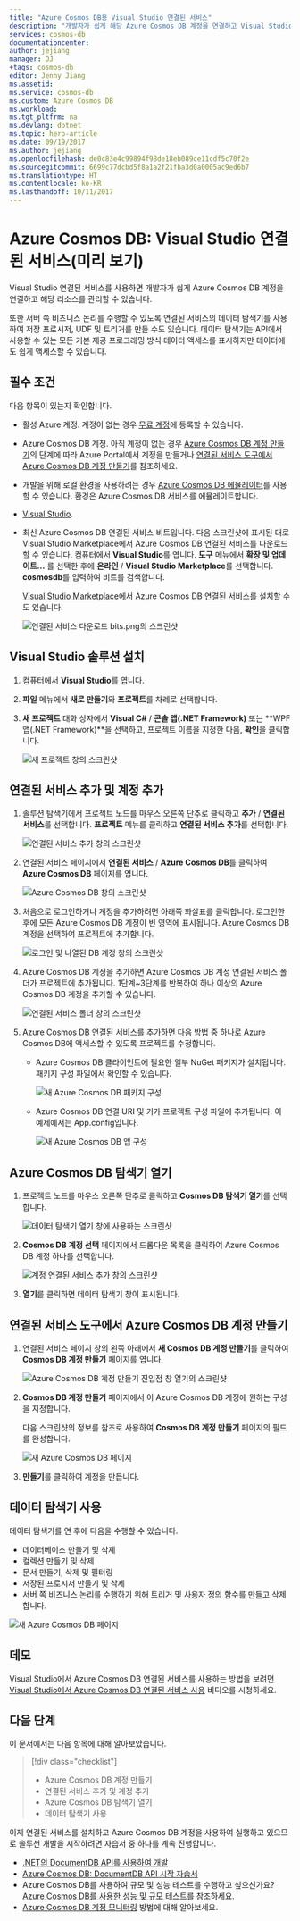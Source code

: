 ```yaml
---
title: "Azure Cosmos DB용 Visual Studio 연결된 서비스"
description: "개발자가 쉽게 해당 Azure Cosmos DB 계정을 연결하고 Visual Studio 연결된 서비스를 통해 리소스를 관리할 수 있습니다."
services: cosmos-db
documentationcenter: 
author: jejiang
manager: DJ
+tags: cosmos-db
editor: Jenny Jiang
ms.assetid: 
ms.service: cosmos-db
ms.custom: Azure Cosmos DB
ms.workload: 
ms.tgt_pltfrm: na
ms.devlang: dotnet
ms.topic: hero-article
ms.date: 09/19/2017
ms.author: jejiang
ms.openlocfilehash: de0c83e4c99894f98de18eb089ce11cdf5c70f2e
ms.sourcegitcommit: 6699c77dcbd5f8a1a2f21fba3d0a0005ac9ed6b7
ms.translationtype: HT
ms.contentlocale: ko-KR
ms.lasthandoff: 10/11/2017
---
```

# <a name="azure-cosmos-db-visual-studio-connected-service-preview"></a>Azure Cosmos DB: Visual Studio 연결된 서비스(미리 보기)

Visual Studio 연결된 서비스를 사용하면 개발자가 쉽게 Azure Cosmos DB 계정을 연결하고 해당 리소스를 관리할 수 있습니다.

또한 서버 쪽 비즈니스 논리를 수행할 수 있도록 연결된 서비스의 데이터 탐색기를 사용하여 저장 프로시저, UDF 및 트리거를 만들 수도 있습니다. 데이터 탐색기는 API에서 사용할 수 있는 모든 기본 제공 프로그래밍 방식 데이터 액세스를 표시하지만 데이터에도 쉽게 액세스할 수 있습니다.

## <a name="prerequisites"></a>필수 조건

다음 항목이 있는지 확인합니다.

* 활성 Azure 계정. 계정이 없는 경우 [무료 계정](https://azure.microsoft.com/free/)에 등록할 수 있습니다. 
* Azure Cosmos DB 계정. 아직 계정이 없는 경우 [Azure Cosmos DB 계정 만들기](create-documentdb-dotnet.md)의 단계에 따라 Azure Portal에서 계정을 만들거나 [연결된 서비스 도구에서 Azure Cosmos DB 계정 만들기](#Create-an-Azure-Cosmo-DB-account-in-Connected-Service-tool)를 참조하세요. 
* 개발을 위해 로컬 환경을 사용하려는 경우 [Azure Cosmos DB 에뮬레이터](local-emulator.md)를 사용할 수 있습니다. 환경은 Azure Cosmos DB 서비스를 에뮬레이트합니다.
* [Visual Studio](http://www.visualstudio.com/).
* 최신 Azure Cosmos DB 연결된 서비스 비트입니다. 다음 스크린샷에 표시된 대로 Visual Studio Marketplace에서 Azure Cosmos DB 연결된 서비스를 다운로드할 수 있습니다. 컴퓨터에서 **Visual Studio**를 엽니다. **도구** 메뉴에서 **확장 및 업데이트...** 를 선택한 후에 **온라인** / **Visual Studio Marketplace**를 선택합니다. **cosmosdb**를 입력하여 비트를 검색합니다.

    [Visual Studio Marketplace](https://go.microsoft.com/fwlink/?linkid=858709)에서 Azure Cosmos DB 연결된 서비스를 설치할 수도 있습니다.

    ![연결된 서비스 다운로드 bits.png의 스크린샷](./media/connected-service/connected-service-downloadbits.png) 

## <a id="SetupVS"></a>Visual Studio 솔루션 설치
1. 컴퓨터에서 **Visual Studio**를 엽니다.
2. **파일** 메뉴에서 **새로 만들기**와 **프로젝트**를 차례로 선택합니다.
3. **새 프로젝트** 대화 상자에서 **Visual C#** / **콘솔 앱(.NET Framework)** 또는 **WPF 앱(.NET Framework)**을 선택하고, 프로젝트 이름을 지정한 다음, **확인**을 클릭합니다.

    ![새 프로젝트 창의 스크린샷](./media/connected-service/connected-service-new-project.png)
    
## <a name="add-connected-service-and-add-account"></a>연결된 서비스 추가 및 계정 추가
1. 솔루션 탐색기에서 프로젝트 노드를 마우스 오른쪽 단추로 클릭하고 **추가** / **연결된 서비스**를 선택합니다. **프로젝트** 메뉴를 클릭하고 **연결된 서비스 추가**를 선택합니다.

    ![연결된 서비스 추가 창의 스크린샷](./media/connected-service/connected-service-add-connectedservice-rightclick.png)
2. 연결된 서비스 페이지에서 **연결된 서비스** / **Azure Cosmos DB**를 클릭하여 **Azure Cosmos DB** 페이지를 엽니다.

    ![Azure Cosmos DB 창의 스크린샷](./media/connected-service/connected-service-choose-azure-cosmosdb.png)
3. 처음으로 로그인하거나 계정을 추가하려면 아래쪽 화살표를 클릭합니다. 로그인한 후에 모든 Azure Cosmos DB 계정이 빈 영역에 표시됩니다. Azure Cosmos DB 계정을 선택하여 프로젝트에 추가합니다.

    ![로그인 및 나열된 DB 계정 창의 스크린샷](./media/connected-service/connected-service-add-db-account.png)
4. Azure Cosmos DB 계정을 추가하면 Azure Cosmos DB 계정 연결된 서비스 폴더가 프로젝트에 추가됩니다. 1단계~3단계를 반복하여 하나 이상의 Azure Cosmos DB 계정을 추가할 수 있습니다.

    ![연결된 서비스 폴더 창의 스크린샷](./media/connected-service/connected-service-add-connectedservice-folder.png)

5. Azure Cosmos DB 연결된 서비스를 추가하면 다음 방법 중 하나로 Azure Cosmos DB에 액세스할 수 있도록 프로젝트를 수정합니다.

    * Azure Cosmos DB 클라이언트에 필요한 일부 NuGet 패키지가 설치됩니다. 패키지 구성 파일에서 확인할 수 있습니다. 

        ![새 Azure Cosmos DB 패키지 구성](./media/connected-service/connected-service-packages-config.png)   
    
    * Azure Cosmos DB 연결 URI 및 키가 프로젝트 구성 파일에 추가됩니다. 이 예제에서는 App.config입니다. 

        ![새 Azure Cosmos DB 앱 구성](./media/connected-service/connected-service-app-config.png) 

## <a name="open-azure-cosmos-db-explorer"></a>Azure Cosmos DB 탐색기 열기
1. 프로젝트 노드를 마우스 오른쪽 단추로 클릭하고 **Cosmos DB 탐색기 열기**를 선택합니다.

    ![데이터 탐색기 열기 창에 사용하는 스크린샷](./media/connected-service/connected-service-right-click-open-data-exporer.png)
2. **Cosmos DB 계정 선택** 페이지에서 드롭다운 목록을 클릭하여 Azure Cosmos DB 계정 하나를 선택합니다.

    ![계정 연결된 서비스 추가 창의 스크린샷](./media/connected-service/connected-service-open-explorer.png)
3. **열기**를 클릭하면 데이터 탐색기 창이 표시됩니다.

## <a id="Create-an-Azure-Cosmo-DB-account-in-Connected-Service-tool"></a>연결된 서비스 도구에서 Azure Cosmos DB 계정 만들기
1. 연결된 서비스 페이지 창의 왼쪽 아래에서 **새 Cosmos DB 계정 만들기**를 클릭하여 **Cosmos DB 계정 만들기** 페이지를 엽니다.

    ![Azure Cosmos DB 계정 만들기 진입점 창 열기의 스크린샷](./media/connected-service/connected-service-click-new-db-account.png)
2. **Cosmos DB 계정 만들기** 페이지에서 이 Azure Cosmos DB 계정에 원하는 구성을 지정합니다.

    다음 스크린샷의 정보를 참조로 사용하여 **Cosmos DB 계정 만들기** 페이지의 필드를 완성합니다. 
 
    ![새 Azure Cosmos DB 페이지](./media/connected-service/connected-service-create-new-account.png)        
3. **만들기**를 클릭하여 계정을 만듭니다.

## <a name="use-data-explorer"></a>데이터 탐색기 사용

데이터 탐색기를 연 후에 다음을 수행할 수 있습니다.
* 데이터베이스 만들기 및 삭제
* 컬렉션 만들기 및 삭제
* 문서 만들기, 삭제 및 필터링
* 저장된 프로시저 만들기 및 삭제
* 서버 쪽 비즈니스 논리를 수행하기 위해 트리거 및 사용자 정의 함수를 만들고 삭제합니다. 

![새 Azure Cosmos DB 페이지](./media/connected-service/connected-service-dataexplorerui.png)

## <a name="demo"></a>데모

Visual Studio에서 Azure Cosmos DB 연결된 서비스를 사용하는 방법을 보려면 [Visual Studio에서 Azure Cosmos DB 연결된 서비스 사용](https://go.microsoft.com/fwlink/?linkid=858711) 비디오를 시청하세요.

## <a name="next-steps"></a>다음 단계
이 문서에서는 다음 항목에 대해 알아보았습니다.

> [!div class="checklist"]
> * Azure Cosmos DB 계정 만들기
> * 연결된 서비스 추가 및 계정 추가
> * Azure Cosmos DB 탐색기 열기
> * 데이터 탐색기 사용

이제 연결된 서비스를 설치하고 Azure Cosmos DB 계정을 사용하여 실행하고 있으므로 솔루션 개발을 시작하려면 자습서 중 하나를 계속 진행합니다.

* [.NET의 DocumentDB API를 사용하여 개발](tutorial-develop-documentdb-dotnet.md)
* [Azure Cosmos DB: DocumentDB API 시작 자습서](documentdb-get-started.md)
* Azure Cosmos DB를 사용하여 규모 및 성능 테스트를 수행하고 싶으신가요? [Azure Cosmos DB를 사용한 성능 및 규모 테스트](performance-testing.md)를 참조하세요.
* [Azure Cosmos DB 계정 모니터링](monitor-accounts.md) 방법에 대해 알아보세요.

